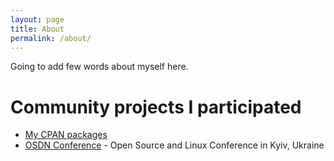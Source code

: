 ```yaml
---
layout: page
title: About
permalink: /about/
---
```


Going to add few words about myself here.

# Community projects I participated

* [My CPAN packages](https://metacpan.org/author/RATTLER)
* [OSDN Conference](https://osdnconf.org/) - Open Source and Linux Conference in Kyiv, Ukraine

